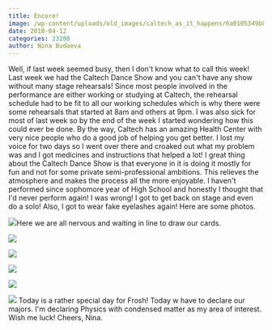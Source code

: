 ```yaml
---
title: Encore!
image: /wp-content/uploads/old_images/caltech_as_it_happens/6a0105349b8251970b01347fd2b078970c.jpg
date: 2010-04-12
categories: 23200
author: Nina Budaeva
---
```


Well, if last week seemed busy, then I don't know what to call this week! Last week we had the Caltech Dance Show and you can't have any show without many stage rehearsals! Since most people involved in the performance are either working or studying at Caltech, the rehearsal schedule had to be fit to all our working schedules which is why there were some rehearsals that started at 8am and others at 9pm. I was also sick for most of last week so by the end of the week I started wondering how this could ever be done. By the way, Caltech has an amazing Health Center with very nice people who do a good job of helping you get better. I lost my voice for two days so I went over there and croaked out what my problem was and I got medicines and instructions that helped a lot! 
I great thing about the Caltech Dance Show is that everyone in it is doing it mostly for fun and not for some private semi-professional ambitions. This relieves the atmosphere and makes the process all the more enjoyable. I haven't performed since sophomore year of High School and honestly I thought that I'd never perform again! I was wrong! I got to get back on stage and even do a solo! Also, I got to wear fake eyelashes again! Here are some photos.


![](/old_images/caltech_as_it_happens/6a0105349b8251970b0133eca2bf8c970b.jpg)Here we are all nervous and waiting in line to draw our cards.


![](/old_images/caltech_as_it_happens/6a0105349b8251970b01347fd2b3f8970c.jpg)

![](/old_images/caltech_as_it_happens/6a0105349b8251970b01347fd2b472970c.jpg)

![](/old_images/caltech_as_it_happens/6a0105349b8251970b01347fd2b4f7970c.jpg)

![](/old_images/caltech_as_it_happens/6a0105349b8251970b01347fd2b56a970c.jpg)

![](/old_images/caltech_as_it_happens/6a0105349b8251970b01347fd2b611970c.jpg)
 Today is a rather special day for Frosh! Today w have to declare our majors. I'm declaring Physics with condensed matter as my area of interest. Wish me luck!
 Cheers,
 Nina.

